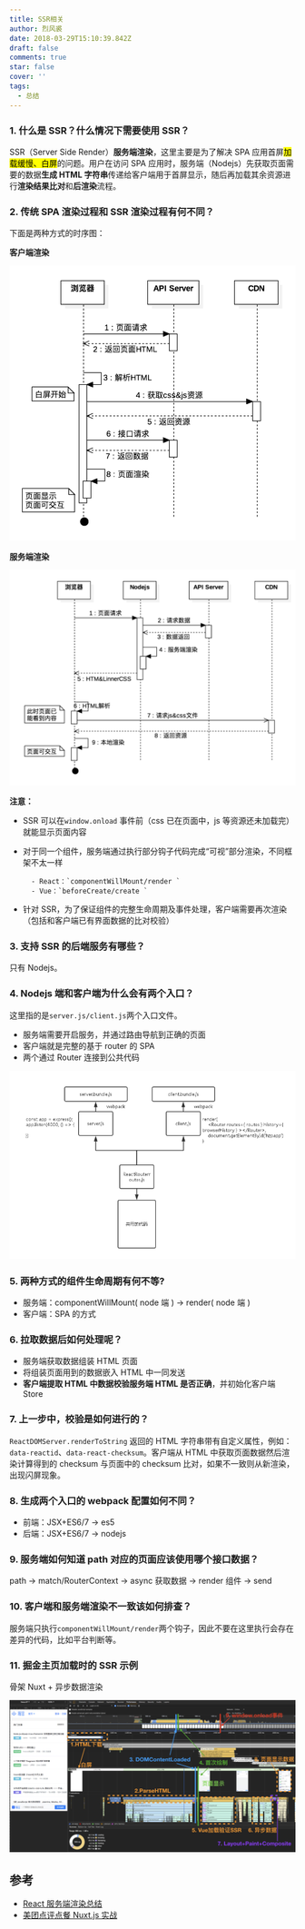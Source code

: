 ```yaml
---
title: SSR相关
author: 烈风裘
date: 2018-03-29T15:10:39.842Z
draft: false
comments: true
star: false
cover: ''
tags:
  - 总结
---
```


### 1. 什么是 SSR？什么情况下需要使用 SSR？

SSR（Server Side Render）**服务端渲染**，这里主要是为了解决 SPA 应用首屏<mark>加载缓慢、白屏</mark>的问题。用户在访问 SPA 应用时，服务端（Nodejs）先获取页面需要的数据**生成 HTML 字符串**传递给客户端用于首屏显示，随后再加载其余资源进行**渲染结果比对**和**后渲染**流程。

### 2. 传统 SPA 渲染过程和 SSR 渲染过程有何不同？

下面是两种方式的时序图：

**客户端渲染**

![](SPA.png)

**服务端渲染**

![](SSR.png)

**注意：**

- SSR 可以在`window.onload` 事件前（css 已在页面中，js 等资源还未加载完）就能显示页面内容
- 对于同一个组件，服务端通过执行部分钩子代码完成“可视”部分渲染，不同框架不太一样

      	- React：`componentWillMount/render `
      	- Vue：`beforeCreate/create `

- 针对 SSR，为了保证组件的完整生命周期及事件处理，客户端需要再次渲染（包括和客户端已有界面数据的比对校验）

### 3. 支持 SSR 的后端服务有哪些？

只有 Nodejs。

### 4. Nodejs 端和客户端为什么会有两个入口？

这里指的是`server.js/client.js`两个入口文件。

- 服务端需要开启服务，并通过路由导航到正确的页面
- 客户端就是完整的基于 router 的 SPA
- 两个通过 Router 连接到公共代码

![(two-entry](two-entry.png)

### 5. 两种方式的组件生命周期有何不等?

- 服务端：componentWillMount( node 端 ) -> render( node 端 )
- 客户端：SPA 的方式

### 6. 拉取数据后如何处理呢？

- 服务端获取数据组装 HTML 页面
- 将组装页面用到的数据嵌入 HTML 中一同发送
- **客户端提取 HTML 中数据校验服务端 HTML 是否正确**，并初始化客户端 Store

### 7. 上一步中，校验是如何进行的？

`ReactDOMServer.renderToString` 返回的 HTML 字符串带有自定义属性，例如：`data-reactid`、`data-react-checksum`。客户端从 HTML 中获取页面数据然后渲染计算得到的 checksum 与页面中的 checksum 比对，如果不一致则从新渲染，出现闪屏现象。

### 8. 生成两个入口的 webpack 配置如何不同？

- 前端：JSX+ES6/7 -> es5
- 后端：JSX+ES6/7 -> nodejs

### 9. 服务端如何知道 path 对应的页面应该使用哪个接口数据？

path -> match/RouterContext -> async 获取数据 -> render 组件 -> send

### 10. 客户端和服务端渲染不一致该如何排查？

服务端只执行`componentWillMount/render`两个钩子，因此不要在这里执行会存在差异的代码，比如平台判断等。

### 11. 掘金主页加载时的 SSR 示例

骨架 Nuxt + 异步数据渲染

![SSR-juejin](SSR-juejin.jpeg)

## 参考

- [React 服务端渲染总结](https://www.cnblogs.com/BestMePeng/p/react_ssr.html)
- [美团点评点餐 Nuxt.js 实战](https://juejin.im/post/598aabe96fb9a03c335a8dde)
